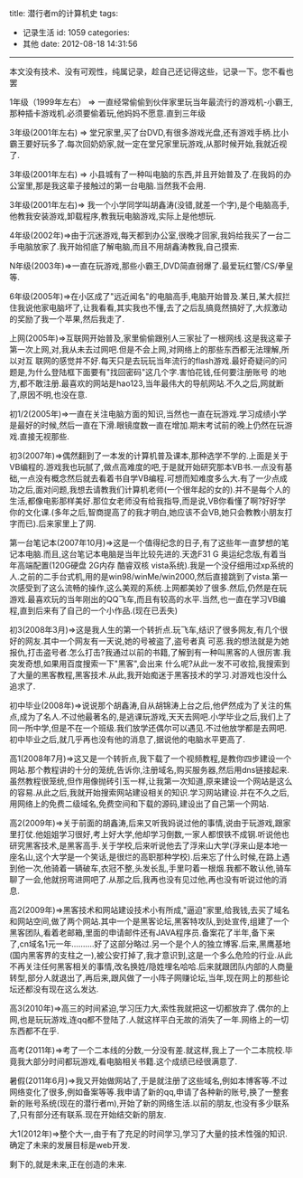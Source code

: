 title: 潜行者m的计算机史
tags:
  - 记录生活
id: 1059
categories:
  - 其他
date: 2012-08-18 14:31:56
---

本文没有技术、没有可观性，纯属记录，趁自己还记得这些，记录一下。您不看也罢

1年级（1999年左右） =&gt; 一直经常偷偷到伙伴家里玩当年最流行的游戏机-小霸王,那种插卡游戏机.必须要偷着玩,他妈妈不愿意.直到三年级

3年级(2001年左右) =&gt; 堂兄家里,买了台DVD,有很多游戏光盘,还有游戏手柄.比小霸王要好玩多了.每次回奶奶家,就一定在堂兄家里玩游戏,从那时候开始,我就近视了.

3年级(2001年左右) =&gt; 小县城有了一种叫电脑的东西,并且开始普及了.在我妈的办公室里,那是我这辈子接触过的第一台电脑.当然我不会用.

3年级(2001年左右)=&gt; 我一个小学同学叫胡鑫涛(没错,就差一个字),是个电脑高手,他教我安装游戏,卸载程序,教我玩电脑游戏,实际上是他想玩.

4年级(2002年)=&gt;由于沉迷游戏,每天都到办公室,很晚才回家,我妈给我买了一台二手电脑放家了.我开始彻底了解电脑,而且不用胡鑫涛教我,自己摸索.

N年级(2003年)=&gt;一直在玩游戏,那些小霸王,DVD简直弱爆了.最爱玩红警/CS/拳皇等.

6年级(2005年)=&gt;在小区成了"远近闻名"的电脑高手,电脑开始普及.某日,某大叔拦住我说他家电脑坏了,让我看看,其实我也不懂,去了之后乱搞竟然搞好了,大叔激动的奖励了我一个苹果,然后我走了.

上网(2005年)=&gt;互联网开始普及,家里偷偷跟别人三家扯了一根网线.这是我这辈子第一次上网,对,我从未去过网吧.但是不会上网,对网络上的那些东西都无法理解,所以对互 联网的感觉并不好.每天只是去玩玩当年流行的flash游戏.最好奇疑问的问题是,为什么登陆框下面要有"找回密码"这几个字.害怕花钱,任何要注册账号 的地方,都不敢注册.最喜欢的网站是hao123,当年最伟大的导航网站.不久之后,网就断了,原因不明,也没在意.

初1/2(2005年)=&gt;一直在关注电脑方面的知识,当然也一直在玩游戏.学习成绩小学是最好的时候,然后一直在下滑.眼镜度数一直在增加.期末考试前的晚上仍然在玩游戏.直接无视那些.

初3(2007年)=&gt;偶然翻到了一本发的计算机普及课本,那种选学不学的.上面是关于VB编程的.游戏我也玩腻了,做点高难度的吧,于是就开始研究那本VB书.一点没有基础,一点没有概念然后就去看着书自学VB编程.可想而知难度多么大.有了一少点成功之后,面对问题,我想去请教我们计算机老师(一个很年起的女的).并不是每个人的生活,都像电影那样美好.那位女老师没有给我指导,而是说,VB你看懂了啊?好好学你的文化课.(多年之后,智商提高了的我才明白,她应该不会VB,她只会教教小朋友打字而已).后来家里上了网.

第一台笔记本(2007年10月)=&gt;这是一个值得纪念的日子,有了这些年一直梦想的笔记本电脑.而且,这台笔记本电脑是当年比较先进的.天逸F31 G 奥运纪念版,有着当年高端配置(120G硬盘 2G内存 酷睿双核 vista系统).我是一个没仔细用过xp系统的人.之前的二手台式机,用的是win98/winMe/win2000,然后直接跳到了vista.第一次感受到了这么流畅的操作,这么美观的系统.上网都美妙了很多.然后,仍然是在玩游戏.最喜欢玩的当年刚出的QQ飞车,而且有较高的水平.当然,也一直在学习VB编程,直到后来有了自己的一个小作品.(现在已丢失)

初3(2008年3月)=&gt;这是我人生的第一个转折点.玩飞车,结识了很多网友,有几个很好的网友.其中一个网友有一天说,她的号被盗了,盗号者真 可恶.我的想法就是为她报仇,打击盗号者.怎么打击?我通过以前的书籍,了解到有一种叫黑客的人很厉害.我突发奇想,如果用百度搜索一下"黑客",会出来 什么呢?从此一发不可收拾,我搜索到了大量的黑客教程,黑客技术.从此,我开始痴迷于黑客技术的学习.对游戏也没什么追求了.

初中毕业(2008年)=&gt;说说那个胡鑫涛,自从胡锦涛上台之后,他俨然成为了关注的焦点,成为了名人.不过他最著名的,是逃课玩游戏,天天去网吧.小学毕业之后,我们上了同一所中学,但是不在一个班级.我们放学还偶尔可以遇见.不过他放学都是去网吧.初中毕业之后,就几乎再也没有他的消息了,据说他的电脑水平更高了.

高1(2008年7月)=&gt;这又是一个转折点,我下载了一个视频教程,是教你四步建设一个网站.那个教程讲的十分的笼统,告诉你,注册域名,购买服务器,然后用dns链接起来.虽然教程很笼统,但作用像抛砖引玉一样,让我第一次知道,原来建设一个网站是这么的容易.从此之后,我就开始搜索网站建设相关的知识.学习网站建设.并在不久之后,用网络上的免费二级域名,免费空间和下载的源码,建设出了自己第一个网站.

高2(2009年)=&gt;关于前面的胡鑫涛,后来又听我妈说过他的事情,说由于玩游戏,跟家里打仗.他姐姐学习很好,考上好大学,他却学习倒数,一家人都恨铁不成钢.听说他也研究黑客技术,是黑客高手.关于学校,后来听说他去了浮来山大学(浮来山是本地一座名山,这个大学是一个笑话,是很烂的高职那种学校).后来忘了什么时候,在路上遇到他一次,他骑着一辆破车,衣冠不整,头发长乱,手里叼着一根烟.我都不敢认他,骑车聊了一会,他就拐弯进网吧了.从那之后,我再也没有见过他,再也没有听说过他的消息.

高2(2009年)=&gt;黑客技术和网站建设技术小有所成,"逼迫"家里,给我钱,去买了域名和网站空间,做了两个网站.其中一个是黑客论坛,黑客特攻队,到处宣传,组建了一个黑客团队,看着老邮箱,里面的申请邮件还有JAVA程序员.备案花了半年,备下来了,cn域名1元一年..........好了这部分略过.另一个是个人的独立博客.后来,黑鹰基地(国内黑客界的支柱之一),被公安打掉了,我才意识到,这是一个多么危险的行业.从此不再关注任何黑客相关的事情,改名换姓/隐姓埋名哈哈.后来就跟团队内部的人商量转型,部分人就退出了,再后来,跟风做了一小阵子网赚论坛,当年,现在网上的那些论坛还都没有现在这么发达.

高3(2010年)=&gt;高三的时间紧迫,学习压力大,索性我就把这一切都放弃了.偶尔的上网,也是玩玩游戏,连qq都不登陆了.人就这样平白无故的消失了一年.网络上的一切东西都不在乎.

高考(2011年)=&gt;考了一个二本线的分数,一分没有差.就这样,我上了一个二本院校.毕竟我大部分时间都玩游戏,看电脑相关书籍.这个成绩已经很满意了.

暑假(2011年6月)=&gt;我又开始做网站了,于是就注册了这些域名,例如本博客等.不过网络变化了很多,例如备案等等.我申请了新的qq,申请了各种新的账号,换了一整套新的账号系统(现在的潜行者m),开始了新的网络生活.以前的朋友,也没有多少联系了,只有部分还有联系.现在开始结交新的朋友.

大1(2012年)=&gt;整个大一,由于有了充足的时间学习,学习了大量的技术性强的知识.确定了未来的发展目标是web开发.

剩下的,就是未来,正在创造的未来.

&nbsp;

&nbsp;

&nbsp;

<div><embed id="ciba_grabword_plugin" width="0" height="0" type="application/ciba-grabword-plugin" hidden="true" /></div>
